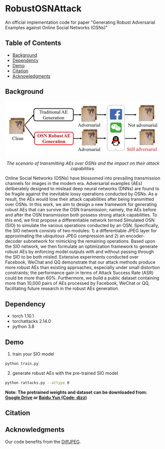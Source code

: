# RobustOSNAttack

An official implementation code for paper "Generating Robust Adversarial Examples against Online Social Networks (OSNs)"

## Table of Contents

- [Background](#background)
- [Dependency](#dependency)
- [Demo](#demo)
- [Citation](#citation)
- [Acknowledgments](#acknowledgments)


## Background

<p align='center'>  
  <img src='https://github.com/csjunjun/RobustOSNAttack/blob/main/storyqq.jpg' width='500'/>
</p>
<p align='center'>  
  <em>The scenario of transmitting AEs over OSNs and the impact on their attack capabilities.</em>
</p>

Online Social Networks (OSNs) have blossomed into prevailing transmission channels for images in the modern era. Adversarial examples (AEs) deliberately designed to mislead deep neural networks (DNNs) are found to be fragile against the inevitable lossy operations conducted by OSNs. As a result, the AEs would lose their attack capabilities after being transmitted over OSNs. In this work, we aim to design a new framework for generating robust AEs that can survive the OSN transmission; namely, the AEs before and after the OSN transmission both possess strong attack capabilities. To this end, we first propose a differentiable network termed SImulated OSN (SIO) to simulate the various operations conducted by an OSN. Specifically, the SIO network consists of two modules: 1) a differentiable JPEG layer for approximating the ubiquitous JPEG compression and 2) an encoder-decoder subnetwork for mimicking the remaining operations. Based upon the SIO network, we then formulate an optimization framework to generate robust AEs by enforcing model outputs with and without passing through the SIO to be both misled. Extensive experiments conducted over Facebook, WeChat and QQ demonstrate that our attack methods produce more robust AEs than existing approaches, especially under small distortion constraints; the performance gain in terms of Attack Success Rate (ASR) could be more than 60%. Furthermore, we build a public dataset containing more than 10,000 pairs of AEs processed by Facebook, WeChat or QQ, facilitating future research in the robust AEs generation.


## Dependency
- torch 1.10.1
- torchattacks 2.14.0
- python 3.8

## Demo

1. train your SIO model
```bash
python train.py 
```
2. generate robust AEs with the pre-trained SIO model
```bash
python rattacks.py --attype 0
```
**Note: The pretrained weights and dataset can be downloaded from:
[Google Drive](https://drive.google.com/drive/folders/1M-yrL-DDvNd-KV9vxmxxAwAYTVMa6pde?usp=sharing) or 
[Baidu Yun (Code: djzz)](https://pan.baidu.com/s/10GHrwNv57L2d2bD_5X3W0g)**

## Citation

## Acknowledgments
Our code benefits from the [DiffJPEG](https://github.com/mlomnitz/DiffJPEG).



